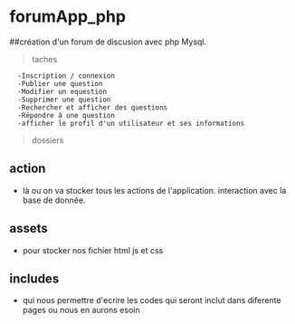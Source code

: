 # forumApp_php
 ##création d'un forum de discusion avec php Mysql.

   >taches 


      -Inscription / connexion
      -Publier une question
      -Modifier un equestion
      -Supprimer une question 
      -Rechercher et afficher des questions
      -Répondre à une question
      -afficher le profil d'un utilisateur et ses informations
    
   >dossiers
   ## action
   - là ou on va stocker tous les actions de l'application.
                interaction avec la base de donnée.
   ## assets
   - pour stocker nos fichier html js et css
   ## includes
   - qui nous permettre d'ecrire les codes qui seront inclut dans diferente pages ou nous en aurons esoin

